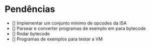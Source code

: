 # Pendências

- [] Implementar um conjunto mínimo de opcodes da ISA
- [] Parsear e converter programas de exemplo em para bytecode
- [] Rodar bytecode
- [] Programas de exemplos para testar a VM
